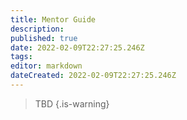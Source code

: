 ```yaml
---
title: Mentor Guide
description: 
published: true
date: 2022-02-09T22:27:25.246Z
tags: 
editor: markdown
dateCreated: 2022-02-09T22:27:25.246Z
---
```


> TBD
{.is-warning}
